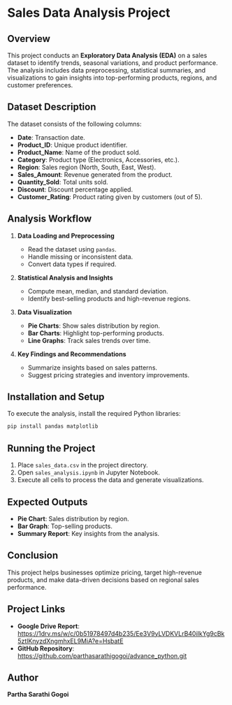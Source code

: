 
# **Sales Data Analysis Project**  

## **Overview**  
This project conducts an **Exploratory Data Analysis (EDA)** on a sales dataset to identify trends, seasonal variations, and product performance. The analysis includes data preprocessing, statistical summaries, and visualizations to gain insights into top-performing products, regions, and customer preferences.  

## **Dataset Description**  
The dataset consists of the following columns:  
- **Date**: Transaction date.  
- **Product_ID**: Unique product identifier.  
- **Product_Name**: Name of the product sold.  
- **Category**: Product type (Electronics, Accessories, etc.).  
- **Region**: Sales region (North, South, East, West).  
- **Sales_Amount**: Revenue generated from the product.  
- **Quantity_Sold**: Total units sold.  
- **Discount**: Discount percentage applied.  
- **Customer_Rating**: Product rating given by customers (out of 5).  

## **Analysis Workflow**  

1. **Data Loading and Preprocessing**  
   - Read the dataset using `pandas`.  
   - Handle missing or inconsistent data.  
   - Convert data types if required.  

2. **Statistical Analysis and Insights**  
   - Compute mean, median, and standard deviation.  
   - Identify best-selling products and high-revenue regions.  

3. **Data Visualization**  
   - **Pie Charts**: Show sales distribution by region.  
   - **Bar Charts**: Highlight top-performing products.  
   - **Line Graphs**: Track sales trends over time.  

4. **Key Findings and Recommendations**  
   - Summarize insights based on sales patterns.  
   - Suggest pricing strategies and inventory improvements.  

## **Installation and Setup**  
To execute the analysis, install the required Python libraries:  
```sh
pip install pandas matplotlib
```  

## **Running the Project**  
1. Place `sales_data.csv` in the project directory.  
2. Open `sales_analysis.ipynb` in Jupyter Notebook.  
3. Execute all cells to process the data and generate visualizations.  

## **Expected Outputs**  
- **Pie Chart**: Sales distribution by region.  
- **Bar Graph**: Top-selling products.  
- **Summary Report**: Key insights from the analysis.  

## **Conclusion**  
This project helps businesses optimize pricing, target high-revenue products, and make data-driven decisions based on regional sales performance.  

## **Project Links**  
- **Google Drive Report**: https://1drv.ms/w/c/0b51978497d4b235/Ee3V9yLVDKVLrB40iIkYg9cBk5ztlKnyzdXngmhxEL9MiA?e=HsbatE
- **GitHub Repository**: https://github.com/parthasarathigogoi/advance_python.git

## **Author**  
**Partha Sarathi Gogoi**  
